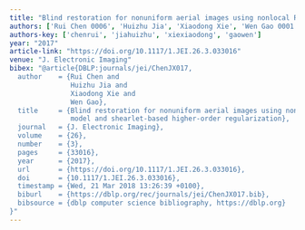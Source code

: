 ```yaml
---
title: "Blind restoration for nonuniform aerial images using nonlocal Retinex model and shearlet-based higher-order regularization"
authors: ['Rui Chen 0006', 'Huizhu Jia', 'Xiaodong Xie', 'Wen Gao 0001']
authors-key: ['chenrui', 'jiahuizhu', 'xiexiaodong', 'gaowen']
year: "2017"
article-link: "https://doi.org/10.1117/1.JEI.26.3.033016"
venue: "J. Electronic Imaging"
bibex: "@article{DBLP:journals/jei/ChenJX017,
  author    = {Rui Chen and
               Huizhu Jia and
               Xiaodong Xie and
               Wen Gao},
  title     = {Blind restoration for nonuniform aerial images using nonlocal Retinex
               model and shearlet-based higher-order regularization},
  journal   = {J. Electronic Imaging},
  volume    = {26},
  number    = {3},
  pages     = {33016},
  year      = {2017},
  url       = {https://doi.org/10.1117/1.JEI.26.3.033016},
  doi       = {10.1117/1.JEI.26.3.033016},
  timestamp = {Wed, 21 Mar 2018 13:26:39 +0100},
  biburl    = {https://dblp.org/rec/journals/jei/ChenJX017.bib},
  bibsource = {dblp computer science bibliography, https://dblp.org}
}"
---
```

